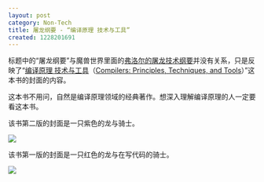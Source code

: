 ```yaml
---
layout: post
category: Non-Tech
title: 屠龙纲要 - “编译原理 技术与工具”
created: 1228201691
---
```

标题中的“屠龙纲要”与魔兽世界里面的<a href="http://db.duowan.com/wow/item-18401.html">弗洛尔的屠龙技术纲要</a>并没有关系，只是反映了“<a href="http://product.dangdang.com/product.aspx?product_id=20105301">编译原理 技术与工具</a>（[Compilers: Principles, Techniques, and Tools](http://www.amazon.com/Compilers-Principles-Techniques-Tools-2nd/dp/0321486811/ref=pd_bbs_sr_1?ie=UTF8&s=books&qid=1228196923&sr=8-1)）”这本书的封面的内容。


这本书不用问，自然是编译原理领域的经典著作。想深入理解编译原理的人一定要看这本书。

该书第二版的封面是一只紫色的龙与骑士。

<img src="http://ecx.images-amazon.com/images/I/51XtGJ64tZL._SS500_.jpg" />

该书第一版的封面是一只红色的龙与在写代码的骑士。

<img src="http://images.dangdang.com/images/471852.jpg" />
